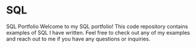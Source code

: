 # SQL
SQL Portfolio
Welcome to my SQL portfolio! This code repository contains examples of SQL I have written. Feel free to check out any of my examples and reach out to me if you have any questions or inquiries. 
